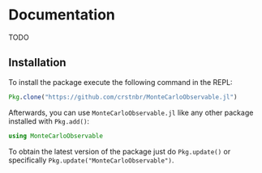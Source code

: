 # Documentation

TODO


## Installation

To install the package execute the following command in the REPL:
```julia
Pkg.clone("https://github.com/crstnbr/MonteCarloObservable.jl")
```

Afterwards, you can use `MonteCarloObservable.jl` like any other package installed with `Pkg.add()`:
```julia
using MonteCarloObservable
```

To obtain the latest version of the package just do `Pkg.update()` or specifically `Pkg.update("MonteCarloObservable")`.

